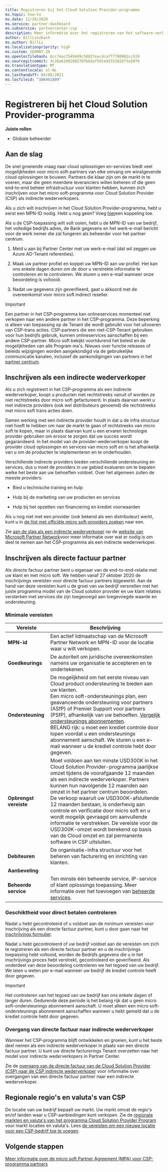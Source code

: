 ```yaml
---
title: Registreren bij het Cloud Solution Provider-programma
ms.topic: how-to
ms.date: 11/29/2020
ms.service: partner-dashboard
ms.subservice: partnercenter-csp
description: Meer informatie over het registreren van het software-verkoop model van de Cloud Solution Provider (CSP) dat het beste is voor uw bedrijf, zoals een indirecte wederverkoper of een directe factuur partner.
author: BillLinzbach
ms.author: BillLi
ms.localizationpriority: high
ms.custom: SEOMAY.20
ms.openlocfilehash: 8cc74ac7549dd9c58827eac4ca7ff780062cc519
ms.sourcegitcommit: 3c26a61982082787bbdaf5d1e92553b26f3a5076
ms.translationtype: MT
ms.contentlocale: nl-NL
ms.lasthandoff: 04/06/2021
ms.locfileid: "106441809"
---
```

# <a name="enroll-in-the-cloud-solution-provider-program"></a>Registreren bij het Cloud Solution Provider-programma

**Juiste rollen**

- Globale beheerder

## <a name="get-started"></a>Aan de slag

De snel groeiende vraag naar cloud oplossingen en-services biedt veel mogelijkheden voor micro soft-partners van elke omvang om winstgevende cloud oplossingen te bouwen. Partners die klaar zijn om de markt in te voeren, maar die geen meerdere leveranciers willen beheren of die geen end-to-end beheer infrastructuur voor klanten hebben, kunnen zich inschrijven voor het micro soft-programma voor Cloud Solution Provider (CSP) als indirecte wederverkopers.

Als u zich wilt inschrijven in het Cloud Solution Provider-programma, hebt u eerst een MPN-ID nodig. Hebt u nog geen? Voeg [hier](https://partner.microsoft.com/)een koppeling toe.

Als u de CSP-toepassing wilt volt ooien, hebt u de MPN-ID van uw bedrijf, het volledige bedrijfs adres, de Bank gegevens en het werk-e-mail bericht voor de werk nemer die zal fungeren als beheerder voor het partner centrum.

1. Meld u aan bij Partner Center met uw werk-e-mail (dat wil zeggen uw Azure AD-Tenant referenties).

2. Maak uw partner profiel en koppel uw MPN-ID aan uw profiel.
Het kan ons enkele dagen duren om de door u verstrekte informatie te controleren en te controleren. We sturen u een e-mail wanneer onze beoordeling is voltooid.

3. Nadat uw gegevens zijn geverifieerd, gaat u akkoord met de overeenkomst voor micro soft indirect reseller.

> [!IMPORTANT]  
> Een partner in het CSP-programma kan onlineservices momenteel niet verkopen naar een andere partner in het CSP-programma. Deze beperking is alleen van toepassing op de Tenant die wordt gebruikt voor het uitvoeren van CSP-trans acties. CSP-partners die een niet-CSP-Tenant gebruiken voor hun bedrijfs gebruik, kunnen onlineservices aanschaffen bij een andere CSP-partner. Micro soft bekijkt voortdurend het beleid en de mogelijkheden van alle Program ma's. Nieuws over functie releases of beleids wijzigingen worden aangekondigd via de gebruikelijke communicatie kanalen, inclusief de aankondigingen van partners in het [partner centrum](announcements/index.md).

## <a name="enroll-as-an-indirect-reseller"></a>Inschrijven als een indirecte wederverkoper

Als u zich registreert in het CSP-programma als een indirecte wederverkoper, koopt u producten niet rechtstreeks vanuit of worden ze niet rechtstreeks door micro soft gefactureerd. In plaats daarvan werkt u met indirecte providers (ook wel distributeurs genoemd) die rechtstreeks met micro soft trans acties doen.

Samen werking met een indirecte provider houdt in dat u de infra structuur niet hoeft te hebben om naar de markt te gaan of rechtstreeks van micro soft te kopen, maar in plaats daarvan kunt u een ervaren technologie provider gebruiken om ervoor te zorgen dat uw succes wordt gegarandeerd. In het model van de provider-wederverkoper koopt de provider cloud oplossingen en services van micro soft en is het afhankelijk van u om de producten te implementeren en te onderhouden.

Verschillende indirecte providers bieden verschillende ondersteuning en services, dus u moet de providers in uw gebied evalueren om te bepalen welke het beste aan uw behoeften voldoet. Over het algemeen zullen de meeste providers:

- Bied u technische training en hulp

- Hulp bij de marketing van uw producten en services

- Hulp bij het opzetten van financiering en krediet voorwaarden

Als u nog niet met een provider (ook bekend als een distributeur) werkt, kunt u in [de lijst met officiële micro soft-providers zoeken](https://partnercenter.microsoft.com/partner/find-a-provider) naar een.

Zie [aan de slag als een indirecte wederverkoper](https://partner.microsoft.com/cloud-solution-provider/whats-required) op de [website van Microsoft Partner Network](https://partner.microsoft.com/)voor meer informatie over wat er nodig is om deel te nemen aan het CSP-programma als een indirecte wederverkoper.

## <a name="enroll-as-a-direct-bill-partner"></a>Inschrijven als directe factuur partner

Als directe factuur partner bent u eigenaar van de end-to-end-relatie met uw klant en met micro soft. We hebben vanaf 27 oktober 2020 de inschrijvings vereisten voor directe factuur partners bijgewerkt. Aan de hand van deze vereisten kunt u de groei van uw bedrijf versnellen met het juiste programma model van de Cloud solution provider en uw klant relaties versterken met services die zijn toegevoegd aan toegevoegde waarde en ondersteuning.  

### <a name="minimum-requirements"></a>Minimale vereisten

|**Vereiste**|  **Beschrijving**  |
|--------------------------------|--------------------------------------------------------------|
|**MPN-id**   |Een actief lidmaatschap van de Microsoft Partner Network en MPN-ID voor de locatie waar u wilt verkopen.    |
|**Goedkeurings**   |De autoriteit om juridische overeenkomsten namens uw organisatie te accepteren en te ondertekenen.|
|**Ondersteuning**   |De mogelijkheid om het eerste niveau van Cloud product ondersteuning te bieden aan uw klanten. <br>Een micro soft-ondersteunings plan, een geavanceerde ondersteuning voor partners (ASfP) of Premier Support voor partners (PSfP), afhankelijk van uw behoeften. [Vergelijk ondersteunings abonnementen](https://partner.microsoft.com/support/partnersupport).<br> BELANG rijk: u moet een krediet controle door lopen voordat u een ondersteunings abonnement aanschaft. We sturen u een e-mail wanneer u de krediet controle hebt door gegeven. |
|**Opbrengst vereiste**|Moet voldoen aan ten minste USD300K in het Cloud Solution Provider-programma jaarlijkse omzet tijdens de voorafgaande 12 maanden als een indirecte wederverkoper. Partners kunnen hun navolgende 12 maanden aan omzet in het partner centrum beoordelen.<br/>De verkoop waaruit uw USD300K-afsluitende 12 maanden bestaan, is onderhevig aan controle en verificatie door micro soft en u wordt mogelijk gevraagd om aanvullende informatie te verstrekken. De vereiste voor de USD300K-omzet wordt berekend op basis van de Cloud omzet en zal permanente software in CSP uitsluiten.|
|**Debiteuren** |De organisatie-infra structuur voor het beheren van facturering en inrichting van klanten.|
|**Aanbeveling**|             |
|**Beheerde service**   |Ten minste één beheerde service, IP-service of klant oplossings toepassing. Meer informatie over het toevoegen van [beheerde services](https://partner.microsoft.com/business-opportunities/managed-services-provider).|

### <a name="verify-direct-bill-eligibility"></a>Geschiktheid voor direct betalen controleren

Nadat u hebt gecontroleerd of u voldoet aan de minimum vereisten voor inschrijving als een directe factuur partner, kunt u door gaan naar het [inschrijvings formulier](https://partner.microsoft.com/pcv/register/joinnow/enrollmentwelcome/Reseller/migrate?cloudInstance=Global).

Nadat u hebt gecontroleerd of uw bedrijf voldoet aan de vereisten om zich te registreren als een directe factuur partner en u de inschrijvings toepassing hebt voltooid, worden de Bedrijfs gegevens die u in het inschrijvings proces hebt verstrekt, gecontroleerd en geverifieerd. Als onderdeel van deze beoordeling controleren we het tegoed van uw bedrijf. We laten u weten per e-mail wanneer uw bedrijf de krediet controle heeft door gegeven.
>[!IMPORTANT]
>Het controleren van het tegoed van uw bedrijf kan ons enkele dagen of langer duren. Gedurende deze periode is het belang rijk dat u geen micro soft-ondersteunings abonnement aanschaft. U moet alleen een micro soft-ondersteunings abonnement aanschaffen wanneer u hebt gemeld dat u de krediet controle hebt door gegeven.

### <a name="transition-from-direct-bill-to-indirect-reseller"></a>Overgang van directe factuur naar indirecte wederverkoper

Wanneer het CSP-programma blijft ontwikkelen en groeien, kunt u het beste deel nemen als een indirecte wederverkoper in plaats van een directe factuur partner. U kunt uw directe facturerings Tenant overzetten naar het model voor indirecte wederverkopers in Partner Center.

Zie de [overgang van de directe factuur van de Cloud Solution Provider (CSP) naar de CSP indirecte wederverkoper](transition-direct-to-indirect.md) voor informatie over overgangen van een directe factuur partner naar een indirecte wederverkoper.

## <a name="csp-regional-markets-and-currencies"></a>Regionale regio's en valuta's van CSP

De locatie van uw bedrijf bepaalt uw markt. Uw markt omvat de regio's en/of landen waar u CSP-aanbiedingen kunt verkopen. Zie de [regionale markten en valuta's van het programma Cloud Solution Provider Program](regional-authorization-overview.md) voor markt locaties en valuta's.
Lees [de vereisten om een nieuwe locatie voor een CSP-bedrijf toe te voegen](manage-locations.md).

## <a name="next-steps"></a>Volgende stappen

[Meer informatie over de micro soft Partner Agreement (MPA) voor CSP-programma partners](microsoft-partner-agreement.md)

